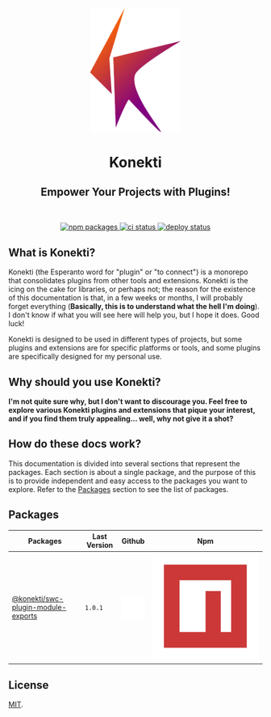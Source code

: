 <p align="center">
    <a href="https://timbo-dev.github.io/konekti/" target="_blank" rel="noopener noreferrer">
        <img width="180" src="docs/public/media/konekti-logo.svg" alt="Konekti logo">
    </a>
    <h1 align="center">
        Konekti
    </h1>
    <h2 align="center">
        Empower Your Projects with Plugins!
    </h2>
</p>
<br/>
<p align="center">
    <a href="https://www.npmjs.com/org/konekti">
        <img src="https://img.shields.io/badge/npm-packages-green" alt="npm packages">
    </a>
    <a href="https://github.com/timbo-dev/konekti/actions/workflows/ci.yml">
        <img src="https://github.com/timbo-dev/konekti/actions/workflows/ci.yml/badge.svg?branch=main" alt="ci status">
    </a>
    <a href="https://github.com/timbo-dev/konekti/actions/workflows/deploy.yml">
        <img src="https://github.com/timbo-dev/konekti/actions/workflows/deploy.yml/badge.svg?branch=main" alt="deploy status">
    </a>
</p>

## What is Konekti?

Konekti (the Esperanto word for "plugin" or "to connect") is a monorepo that consolidates plugins from other tools and extensions. Konekti is the icing on the cake for libraries, or perhaps not; the reason for the existence of this documentation is that, in a few weeks or months, I will probably forget everything (**Basically, this is to understand what the hell I'm doing**). I don't know if what you will see here will help you, but I hope it does. Good luck!

Konekti is designed to be used in different types of projects, but some plugins and extensions are for specific platforms or tools, and some plugins are specifically designed for my personal use.

## Why should you use Konekti?

**I'm not quite sure why, but I don't want to discourage you. Feel free to explore various Konekti plugins and extensions that pique your interest, and if you find them truly appealing... well, why not give it a shot?**

## How do these docs work?

This documentation is divided into several sections that represent the packages. Each section is about a single package, and the purpose of this is to provide independent and easy access to the packages you want to explore. Refer to the [Packages](https://konekti.timbo.me/packages/) section to see the list of packages.

## Packages

| Packages                                                                                                                    | Last Version | Github                                                                                                                                                 | Npm                                                                                                                       |
| --------------------------------------------------------------------------------------------------------------------------- | ------------ | ------------------------------------------------------------------------------------------------------------------------------------------------------ | ------------------------------------------------------------------------------------------------------------------------- |
| [@konekti/swc-plugin-module-exports](https://timbo-dev.github.io/konekti/packages/swc-plugin-module-exports/#konekti-either)| `1.0.1`      | <a href="https://github.com/timbo-dev/konekti/tree/main/packages/swc-plugin-module-exports"><img src="./docs/assets/github.svg" alt="Github Icon"></a> | <a href="https://npmjs.com/package/@konekti/swc-plugin-module-exports"><img src="docs/assets/npm.svg" alt="Npm Icon"></a> |

## License

[MIT](LICENSE).
